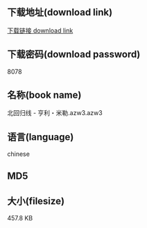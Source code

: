 ## 下载地址(download link)
[下载链接 download link](https://tutu365.netlify.app/?s=%E5%8C%97%E5%9B%9E%E5%BD%92%E7%BA%BF+-+%E4%BA%A8%E5%88%A9%E3%83%BB%E7%B1%B3%E5%8B%92.azw3)

## 下载密码(download password)
8078

## 名称(book name)
北回归线 - 亨利・米勒.azw3.azw3

## 语言(language)
chinese

## MD5


## 大小(filesize)
457.8 KB
